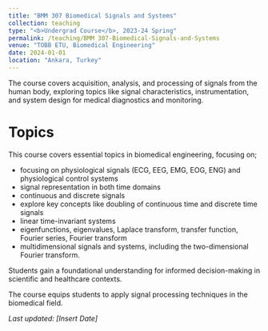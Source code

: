 ```yaml
---
title: "BMM 307 Biomedical Signals and Systems"
collection: teaching
type: "<b>Undergrad Course</b>, 2023-24 Spring"
permalink: /teaching/BMM 307-Biomedical-Signals-and-Systems
venue: "TOBB ETU, Biomedical Engineering"
date: 2024-01-01
location: "Ankara, Turkey"
---
```



The course covers acquisition, analysis, and processing of signals from the human body, exploring topics like signal characteristics, instrumentation, and system design for medical diagnostics and monitoring. 

Topics 
======
This course covers essential topics in biomedical engineering, focusing on;
<ul>
  <li>focusing on physiological signals (ECG, EEG, EMG, EOG, ENG) and physiological control systems</li>
  <li>signal representation in both time domains</li>
  <li>continuous and discrete signals</li>
  <li>explore key concepts like doubling of continuous time and discrete time signals</li>
  <li>linear time-invariant systems</li>
  <li>eigenfunctions, eigenvalues, Laplace transform, transfer function, Fourier series, Fourier transform</li>
  <li>multidimensional signals and systems, including the two-dimensional Fourier transform.</li>
</ul>
Students gain a foundational understanding for informed decision-making in scientific and healthcare contexts.

The course equips students to apply signal processing techniques in the biomedical field.

<p><em>Last updated: [Insert Date]</em></p>